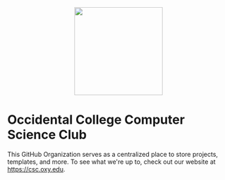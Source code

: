 <div align="center" width="100%"><img src="https://github.com/oxyos/.github/assets/24487638/6c9f51c4-2fb2-405a-9774-00c79e2a1769" style="width:200px;"></div>

# Occidental College Computer Science Club

This GitHub Organization serves as a centralized place to store projects, templates, and more.
To see what we're up to, check out our website at https://csc.oxy.edu.
